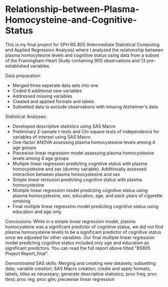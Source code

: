 # Relationship-between-Plasma-Homocysteine-and-Cognitive-Status
This is my final project for SPH BS 805 (Intermediate Statistical Computing and Applied Regression Analysis) where I analyzed the relationship between plasma homocytesine levels and cognitive status using data from a subset of the Framingham Heart Study containing 900 observations and 13 pre-established variables.

Data preparation:
- Merged three seperate data sets into one
- Coded 6 additional new variables
- Addressed missing variables
- Created and applied formats and labels
- Subsetted data to exclude observations with missing Alzheimer's data

Statistical Analyses:
- Developed descriptive statistics using SAS Macro
- Preliminary 2-sample t-tests and Chi-square tests of independence for variables of interest using SAS Macro
- One-factor ANOVA assessing plasma homocystesine levels among 4 age groups
- Piecewise linear regression model assessing plasma homocystesine levels among 4 age groups
- Multiple linear regression predicting cognitive status with plasma homocystesine and sex (dummy variable). Additinoally assessed interaction between plasma homocystesine and sex
- Simple linear reression predicting cognitive status with plasma homocystesine
- Multiple linear regression model predicting cognitive status using plasma homocystesine, sex, education, age, and pack years of cigarette smoking
- Final multiple linear regressino model predicting cognitive status using education and age only.

Conclusions:
While in a simple linear regression model, plasma homocysteine was a significant predictor of cognitive status, we did not find plasma homocysteine levels to be a significant predictor of cognitive status once we adjusted for other variables. Our final multiple linear regression model predicting cognitive status included only age and education as significant predictors. You can read the full report above titled "BS805 Project Report_final".

Demonstrated SAS skills: Merging and creating new datasets; subsetting data; variable creation; SAS Macro creation; create and apply formats, labels, titles as necessary; generate descriptive statistics; proc freq; proc ttest; proc reg; proc glm; piecewise linear regression  
